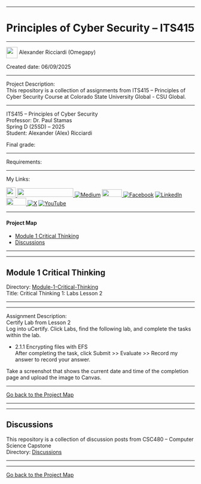 ﻿-----------------------------------------------------------------------------------------------------------------------------
# Principles of Cyber Security – ITS415 
-----------------------------------------------------------------------------------------------------------------------------

<img width="30" height="30" align="center" src="https://github.com/user-attachments/assets/a8e0ea66-5d8f-43b3-8fff-2c3d74d57f53"> Alexander Ricciardi (Omegapy)      

Created date: 06/09/2025  

-----------------------------------------------------------------------------------------------------------------------------

Project Description:    
This repository is a collection of assignments from ITS415 – Principles of Cyber Security Course at Colorado State University Global - CSU Global.  

-----------------------------------------------------------------------------------------------------------------------------

ITS415 – Principles of Cyber Security  
Professor: Dr. Paul Stamas  
Spring D (25SD) – 2025   
Student: Alexander (Alex) Ricciardi   

Final grade:  

-----------------------------------------------------------------------------------------------------------------------------

Requirements:  


-----------------------------------------------------------------------------------------------------------------------------
My Links:   

<i><a href="https://www.alexomegapy.com" target="_blank"><img width="25" height="25" src="https://github.com/user-attachments/assets/a8e0ea66-5d8f-43b3-8fff-2c3d74d57f53"></i>
<i><a href="https://www.alexomegapy.com" target="_blank"><img width="150" height="23" src="https://github.com/user-attachments/assets/caa139ba-6b78-403f-902b-84450ff4d563"></i>
[![Medium](https://img.shields.io/badge/Medium-12100E?style=for-the-badge&logo=medium&logoColor=whit)](https://medium.com/@alex.omegapy)
<i><a href="https://dev.to/alex_ricciardi" target="_blank"><img width="53" height="20" src="https://github.com/user-attachments/assets/3dee9933-d8c9-4a38-b32e-b7a3c55e7e97"></i>
[![Facebook](https://img.shields.io/badge/Facebook-%231877F2.svg?logo=Facebook&logoColor=white)](https://www.facebook.com/profile.php?id=100089638857137)
[![LinkedIn](https://img.shields.io/badge/LinkedIn-%230077B5.svg?logo=linkedin&logoColor=white)](https://linkedin.com/in/alex-ricciardi)
<i><a href="https://www.threads.net/@alexomegapy?hl=en" target="_blank"><img width="53" height="20" src="https://github.com/user-attachments/assets/58c9e833-4501-42e4-b4fe-39ffafba99b2"></i>
[![X](https://img.shields.io/badge/X-black.svg?logo=X&logoColor=white)](https://x.com/AlexOmegapy)
[![YouTube](https://img.shields.io/badge/YouTube-%23FF0000.svg?logo=YouTube&logoColor=white)](https://www.youtube.com/channel/UC4rMaQ7sqywMZkfS1xGh2AA)  
   
-----------------------------------------------------------------------------------------------------------------------------

#### Project Map  

- [Module 1 Critical Thinking](#module-1-critical-thinking)   
- [Discussions](#discussions)

-----------------------------------------------------------------------------------------------------------------------------
-----------------------------------------------------------------------------------------------------------------------------
## Module 1 Critical Thinking 
Directory: [Module-1-Critical-Thinking](https://github.com/Omegapy/My-Academics-Portfolio/tree/main/BS-Computer-Science/Principles-of-Cyber-Security-ITS415/Module-1-Critical-Thinking)   
Title: Critical Thinking 1: Labs Lesson 2  

-----------------------------------------------------------------------------------------------------------------------------
-----------------------------------------------------------------------------------------------------------------------------

Assignment Description:  
Certify Lab from Lesson 2  
Log into uCertify. Click Labs, find the following lab, and complete the tasks within the lab.  
- 2.1.1 Encrypting files with EFS  
After completing the task, click Submit >> Evaluate >> Record my answer to record your answer.

Take a screenshot that shows the current date and time of the completion page and upload the image to Canvas.

-------------------------------------------------------------------------------------------

[Go back to the Project Map](#project-map)  

-----------------------------------------------------------------------------------------------------------------------------
-----------------------------------------------------------------------------------------------------------------------------
## Discussions 
This repository is a collection of discussion posts from CSC480 – Computer Science Capstone  
Directory: [Discussions]()

-----------------------------------------------------------------------------------------------------------------------------
-----------------------------------------------------------------------------------------------------------------------------

[Go back to the Project Map](#project-map)


